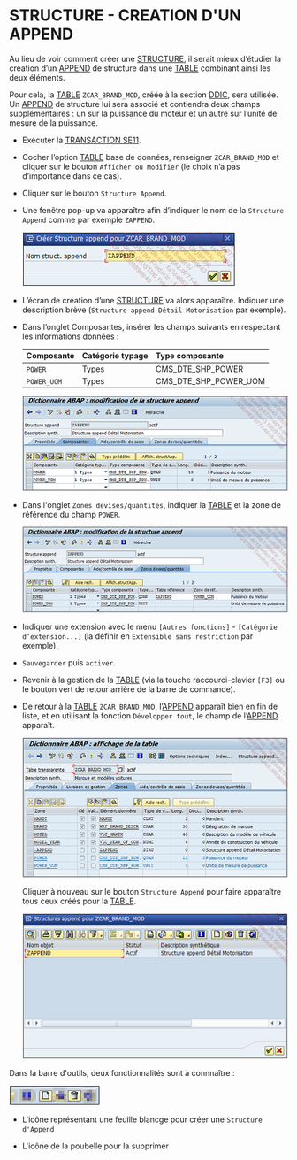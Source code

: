 # **STRUCTURE - CREATION D'UN APPEND**

Au lieu de voir comment créer une [STRUCTURE](./11_Structures.md), il serait mieux d’étudier la création d’un [APPEND](./03_Tables_Append.md) de structure dans une [TABLE](./01_Tables.md) combinant ainsi les deux éléments.

Pour cela, la [TABLE](./01_Tables.md) `ZCAR_BRAND_MOD`, créée à la section [DDIC](./10_Tables_DDIC.md), sera utilisée. Un [APPEND](./03_Tables_Append.md) de structure lui sera associé et contiendra deux champs supplémentaires : un sur la puissance du moteur et un autre sur l’unité de mesure de la puissance.

- Exécuter la [TRANSACTION SE11](../22_Transactions/TCODE_SE11.md).

- Cocher l’option [TABLE](./01_Tables.md) base de données, renseigner `ZCAR_BRAND_MOD` et cliquer sur le bouton `Afficher ou Modifier` (le choix n’a pas d’importance dans ce cas).

- Cliquer sur le bouton `Structure Append`.

- Une fenêtre pop-up va apparaître afin d’indiquer le nom de la `Structure Append` comme par exemple `ZAPPEND`.

  ![](../ressources/09_12_01.png)

- L’écran de création d’une [STRUCTURE](./11_Structures.md) va alors apparaître. Indiquer une description brève (`Structure append Détail Motorisation` par exemple).

- Dans l’onglet Composantes, insérer les champs suivants en respectant les informations données :

  | **Composante** | **Catégorie typage** | **Type composante**   |
  | -------------- | -------------------- | --------------------- |
  | `POWER`        | Types                | CMS_DTE_SHP_POWER     |
  | `POWER_UOM`    | Types                | CMS_DTE_SHP_POWER_UOM |

  ![](../ressources/09_12_02.png)

- Dans l'onglet `Zones devises/quantités`, indiquer la [TABLE](./01_Tables.md) et la zone de référence du champ `POWER`.

  ![](../ressources/09_12_03.png)

- Indiquer une extension avec le menu `[Autres fonctions]` - `[Catégorie d’extension...]` (la définir en `Extensible sans restriction` par exemple).

- `Sauvegarder` puis `activer`.

- Revenir à la gestion de la [TABLE](./01_Tables.md) (via la touche raccourci-clavier `[F3]` ou le bouton vert de retour arrière de la barre de commande).

- De retour à la [TABLE](./01_Tables.md) `ZCAR_BRAND_MOD`, l’[APPEND](./03_Tables_Append.md) apparaît bien en fin de liste, et en utilisant la fonction `Développer tout`, le champ de l’[APPEND](./03_Tables_Append.md) apparaît.

  ![](../ressources/09_12_04.png)

  Cliquer à nouveau sur le bouton `Structure Append` pour faire apparaître tous ceux créés pour la [TABLE](./01_Tables.md).

  ![](../ressources/09_12_05.png)

Dans la barre d'outils, deux fonctionnalités sont à connnaître :

![](../ressources/09_12_06.png)

- L'icône représentant une feuille blancge pour créer une `Structure d'Append`

- L'icône de la poubelle pour la supprimer
